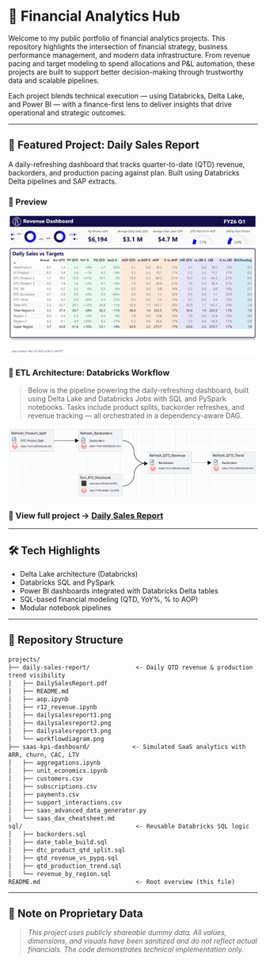 # 💼 Financial Analytics Hub

Welcome to my public portfolio of financial analytics projects. This repository highlights the intersection of financial strategy, business performance management, and modern data infrastructure. From revenue pacing and target modeling to spend allocations and P&L automation, these projects are built to support better decision-making through trustworthy data and scalable pipelines.

Each project blends technical execution — using Databricks, Delta Lake, and Power BI — with a finance-first lens to deliver insights that drive operational and strategic outcomes.

---

## 🚀 Featured Project: Daily Sales Report

A daily-refreshing dashboard that tracks quarter-to-date (QTD) revenue, backorders, and production pacing against plan. Built using Databricks Delta pipelines and SAP extracts.

### 📸 Preview

![Daily Sales Report Page 1](projects/daily-sales-report/dailysalesreport1.png)

### 🔄 ETL Architecture: Databricks Workflow

> Below is the pipeline powering the daily-refreshing dashboard, built using Delta Lake and Databricks Jobs with SQL and PySpark notebooks. Tasks include product splits, backorder refreshes, and revenue tracking — all orchestrated in a dependency-aware DAG.

<div align="center">
  <img src="projects/daily-sales-report/workflowdiagram.png" alt="Databricks Workflow Diagram" width="1000"/>
</div>

### 🔗 View full project → [Daily Sales Report](projects/daily-sales-report/README.md)

---

## 🛠️ Tech Highlights

* Delta Lake architecture (Databricks)
* Databricks SQL and PySpark
* Power BI dashboards integrated with Databricks Delta tables
* SQL-based financial modeling (QTD, YoY%, % to AOP)
* Modular notebook pipelines

---

## 📂 Repository Structure

```
projects/
├── daily-sales-report/             <- Daily QTD revenue & production trend visibility
│   ├── DailySalesReport.pdf
│   ├── README.md
│   ├── aop.ipynb
│   ├── r12_revenue.ipynb
│   ├── dailysalesreport1.png
│   ├── dailysalesreport2.png
│   ├── dailysalesreport3.png
│   └── workflowdiagram.png
├── saas-kpi-dashboard/            <- Simulated SaaS analytics with ARR, churn, CAC, LTV
│   ├── aggregations.ipynb
│   ├── unit_economics.ipynb
│   ├── customers.csv
│   ├── subscriptions.csv
│   ├── payments.csv
│   ├── support_interactions.csv
│   ├── saas_advanced_data_generator.py
│   └── saas_dax_cheatsheet.md
sql/                                <- Reusable Databricks SQL logic
│   ├── backorders.sql
│   ├── date_table_build.sql
│   ├── dtc_product_qtd_split.sql
│   ├── qtd_revenue_vs_pypq.sql
│   ├── qtd_production_trend.sql
│   └── revenue_by_region.sql
README.md                           <- Root overview (this file)
```

---

## 🔐 Note on Proprietary Data

> *This project uses publicly shareable dummy data. All values, dimensions, and visuals have been sanitized and do not reflect actual financials. The code demonstrates technical implementation only.*
